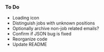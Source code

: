 ### To Do
- Loading icon
- Distinguish jobs with unknown positions
- Optionally archive non-job related emails?
- Confirm if JSON bug is fixed 
- Reorganize code
- Update README